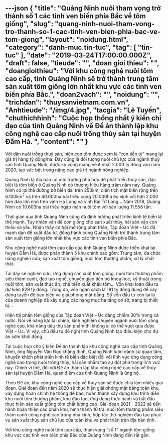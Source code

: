---json
{
    "title": "Quảng Ninh nuôi tham vọng trở thành số 1 các tỉnh ven biển phía Bắc về tôm giống",
    "slug": "quang-ninh-nuoi-tham-vong-tro-thanh-so-1-cac-tinh-ven-bien-phia-bac-ve-tom-giong",
    "layout": "noidung.html",
    "category": "danh-muc.tin-tuc",
    "tag": [
        "tin-tuc"
    ],
    "date": "2019-03-24T17:00:00.000Z",
    "draft": false,
    "tieude": "",
    "doan gioi thieu": "",
    "doangioithieu": "Với khu công nghệ nuôi tôm cao cấp, tỉnh Quảng Ninh sẽ trở thành trung tâm sản xuất tôm giống lớn nhất khu vực các tỉnh ven biển phía Bắc.",
    "doan2vach": "",
    "noidung": "",
    "trichdan": "thuysanvietnam.com.vn",
    "Anhtieude": "/img/4.jpg",
    "tacgia": "Lê Tuyến",
    "chuthichhinh": "Cuộc họp thống nhất ý kiến chỉ đạo của tỉnh Quảng Ninh về Đề án thành lập khu công nghệ cao cấp nuôi trồng thủy sản tại huyện Đầm Hà. ",
    "__content__": ""
}
---
<p>Với d&acirc;n nu&ocirc;i trồng thuỷ sản, hiện con t&ocirc;m được xem l&agrave; &ldquo;con tiền tỷ&rdquo; mang lại gi&aacute; trị h&agrave;ng tỷ đồng/ha. Đ&acirc;y cũng l&agrave; đối tượng nu&ocirc;i chủ lực của ng&agrave;nh thuỷ sản tỉnh Quảng Ninh, được kỳ vọng mang về &iacute;t nhất 2.000 tỷ đồng v&agrave;o năm 2020, tạo sức bật trong n&acirc;ng cao gi&aacute; trị ng&agrave;nh n&ocirc;ng nghiệp.</p>

<p>Quảng Ninh l&agrave; địa b&agrave;n&nbsp;c&oacute;&nbsp;m&ocirc;i trường ph&ugrave; hợp để ph&aacute;t triển thủy sản, đặc biệt l&agrave; t&ocirc;m biển ở Quảng Ninh c&oacute; thương hiệu h&agrave;ng trăm năm nay. Quảng Ninh c&oacute; lợi thế đường bờ biển d&agrave;i tr&ecirc;n 250km, diện t&iacute;ch mặt biển rộng tr&ecirc;n 6.100km<sup>2</sup>&nbsp;v&agrave; tr&ecirc;n 40.000ha b&atilde;i triều c&ugrave;ng 20.000ha eo vịnh với hơn 2.000 h&ograve;n đảo lớn nhỏ tr&ecirc;n vịnh Hạ Long v&agrave; vịnh B&aacute;i Tử Long&hellip; Năm 2018, Quảng Ninh c&oacute; 10.603ha b&atilde;i triều ngập mặn nu&ocirc;i t&ocirc;m với sản lượng 11.558 tấn.</p>

<p>Thời gian qua tỉnh Quảng Ninh cũng đ&atilde; định hướng ph&aacute;t triển kinh tế biển l&agrave; thế mạnh. Tuy nhi&ecirc;n vấn đề con giống cho sản xuất thủy, hải sản vẫn c&ograve;n thiếu v&agrave; yếu. Nhận thấy cơ hội mở rộng ph&aacute;t triển, Tập đo&agrave;n Việt &ndash; &Uacute;c đ&atilde; mạnh dạn đề xuất đầu tư, đồng h&agrave;nh c&ugrave;ng Quảng Ninh trở th&agrave;nh trung t&acirc;m sản xuất t&ocirc;m giống lớn nhất khu vực c&aacute;c tỉnh ven biển ph&iacute;a Bắc.</p>

<p>Khu c&ocirc;ng nghệ nu&ocirc;i t&ocirc;m cao cấp của tỉnh Quảng Ninh được triển khai tại huyện Đầm H&agrave;, được ph&acirc;n th&agrave;nh 5 khu ch&iacute;nh bao gồm: Trung t&acirc;m; đa chức năng nghi&ecirc;n cứu; sản xuất t&ocirc;m giống; nu&ocirc;i t&ocirc;m thương phẩm; xử l&yacute; chất thải.</p>

<p>Tại đ&acirc;y sẽ nghi&ecirc;n cứu, ứng dụng sản xuất t&ocirc;m giống, nu&ocirc;i t&ocirc;m thương phẩm si&ecirc;u th&acirc;m canh, đ&agrave;o tạo nghề, chuyển giao tiến bộ khoa học, kỹ thuật trong nu&ocirc;i t&ocirc;m, sản xuất thức ăn, chế biến xuất khẩu t&ocirc;m&hellip; Vốn khai to&aacute;n đầu tư dự kiến 829 tỷ đồng. Trong đ&oacute;, vốn ng&acirc;n s&aacute;ch l&agrave; 181 tỷ đồng d&ugrave;ng để x&acirc;y dựng tuyến đ&ecirc; bao biển v&agrave; giải ph&oacute;ng mặt bằng. Số vốn đầu tư c&ograve;n lại l&agrave; của doanh nghiệp để x&acirc;y dựng c&aacute;c hạng mục hạ tầng cơ sở, trang bị thiết bị...</p>

<p>Hiện thị phần t&ocirc;m giống của Tập đo&agrave;n Việt &ndash; &Uacute;c đang chiếm 30% trong cả nước. N&oacute;i về năng lực t&agrave;i ch&iacute;nh, kinh nghiệm chuy&ecirc;n ng&agrave;nh nu&ocirc;i t&ocirc;m c&ocirc;ng nghệ cao, khả năng ti&ecirc;u thụ sản phẩm th&igrave; kh&ocirc;ng ai c&oacute; thể vượt qua được Việt &ndash; &Uacute;c. V&igrave; vậy, chủ đầu tư đề nghị tỉnh Quảng Ninh tạo điều kiện cho dự &aacute;n sớm khởi động.</p>

<p>Tại cuộc họp cho &yacute; kiến Đề &aacute;n th&agrave;nh lập khu c&ocirc;ng nghệ cao cấp tỉnh Quảng Ninh, &ocirc;ng Nguyễn Văn Đọc khẳng định, Quảng Ninh lu&ocirc;n d&agrave;nh sự quan t&acirc;m, khuyến kh&iacute;ch ph&aacute;t triển kinh tế biển đặc biệt đối với lĩnh vực ứng dụng c&ocirc;ng nghệ cao trong nu&ocirc;i trồng thủy, hải sản nhằm tạo sự đột ph&aacute; trong lĩnh vực n&agrave;y. Ch&iacute;nh v&igrave; thế, đối với Đề &aacute;n th&agrave;nh lập khu c&ocirc;ng nghệ cao cấp về thủy sản tại huyện Đầm H&agrave;, quan điểm của tỉnh Quảng Ninh l&agrave; ủng hộ.</p>

<p>Theo Đề &aacute;n, khu c&ocirc;ng nghệ cao cấp về thủy sản sẽ được chia l&agrave;m nhiều giai đoạn. Giai đoạn đến năm 2020 sẽ thực hiện giải ph&oacute;ng mặt bằng to&agrave;n khu, x&acirc;y dựng ho&agrave;n chỉnh hệ thống đ&ecirc; bao, ho&agrave;n th&agrave;nh x&acirc;y dựng khu tr&igrave;nh diễn khu nu&ocirc;i t&ocirc;m thương phẩm, khu đ&agrave;o tạo, ứng dụng thực h&agrave;nh v&agrave; bắt đầu thực hiện sản xuất giống t&ocirc;m chất lượng cao. Giai đoạn 2021 - 2022 sẽ tiến h&agrave;nh ho&agrave;n thiện c&aacute;c ph&acirc;n khu, h&igrave;nh th&agrave;nh 10 trại nu&ocirc;i t&ocirc;m thương phẩm si&ecirc;u th&acirc;m canh c&ocirc;ng nghệ cao trong nh&agrave; k&iacute;nh, hợp t&aacute;c thử nghiệm đ&agrave;o tạo phục vụ sản xuất thủy sản chủ lực của to&agrave;n khu v&agrave; ph&aacute;t triển tr&ecirc;n địa b&agrave;n tỉnh.</p>

<p>Với khu c&ocirc;ng nghệ nu&ocirc;i t&ocirc;m cao cấp, tham vọng &ldquo;số 1&quot;&nbsp;ng&agrave;nh t&ocirc;m giống khu vực c&aacute;c tỉnh ven biển ph&iacute;a Bắc của Quảng Ninh đang đến rất gần.</p>
